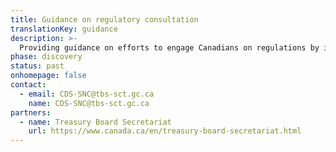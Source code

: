 ```yaml
---
title: Guidance on regulatory consultation
translationKey: guidance
description: >-
  Providing guidance on efforts to engage Canadians on regulations by identifying and validating user and business needs, conducting a market analysis of existing digital products, and presenting recommendations concerning procuring a product vs. building and maintaining a custom product.
phase: discovery
status: past
onhomepage: false
contact:
  - email: CDS-SNC@tbs-sct.gc.ca
    name: CDS-SNC@tbs-sct.gc.ca
partners:
  - name: Treasury Board Secretariat
    url: https://www.canada.ca/en/treasury-board-secretariat.html
---
```

